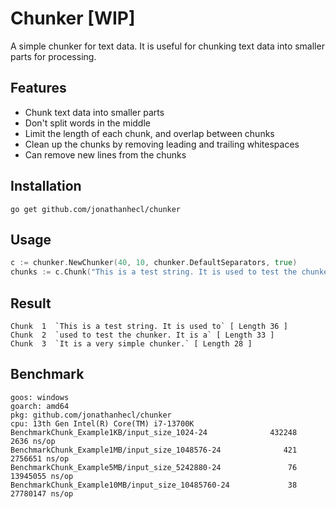 # Chunker [WIP]
A simple chunker for text data. It is useful for chunking text data into smaller parts for processing.

## Features
- Chunk text data into smaller parts
- Don't split words in the middle
- Limit the length of each chunk, and overlap between chunks
- Clean up the chunks by removing leading and trailing whitespaces
- Can remove new lines from the chunks

## Installation
```go get github.com/jonathanhecl/chunker```

## Usage
```go
c := chunker.NewChunker(40, 10, chunker.DefaultSeparators, true)
chunks := c.Chunk("This is a test string. It is used to test the chunker. It is a very simple chunker.")
```

## Result
```text
Chunk  1  `This is a test string. It is used to` [ Length 36 ]
Chunk  2  `used to test the chunker. It is a` [ Length 33 ]
Chunk  3  `It is a very simple chunker.` [ Length 28 ]
```

## Benchmark
```text
goos: windows
goarch: amd64
pkg: github.com/jonathanhecl/chunker
cpu: 13th Gen Intel(R) Core(TM) i7-13700K
BenchmarkChunk_Example1KB/input_size_1024-24              432248              2636 ns/op
BenchmarkChunk_Example1MB/input_size_1048576-24              421           2756651 ns/op
BenchmarkChunk_Example5MB/input_size_5242880-24               76          13945055 ns/op
BenchmarkChunk_Example10MB/input_size_10485760-24             38          27780147 ns/op
```